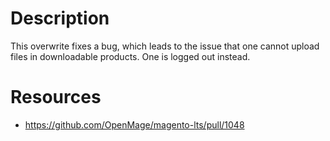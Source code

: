 # Description
This overwrite fixes a bug, which leads to the issue that one cannot upload files in downloadable products. One is logged out instead.

# Resources
* https://github.com/OpenMage/magento-lts/pull/1048
